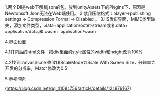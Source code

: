 1.两个Dll是web下解析json的包，放到unityAssets下的Plugins下，原因是Newtonsoft.Json无法在Web端使用。
2.禁用压缩格式：player->publishing settings -> Compression Format -> Disabled 。
3.IIS发布界面，MIME类型缺失，添加文件类型，.data+application/octet-stream或者.data+ application/data,和.wasm+ application/wasm

4.界面设置

4.1打包后的html文件，把div里面的style属性的width和height改为100%

4.2找到canvasScaler修改UIScaleMode为Scale With Screen Size，分辨率为开发的分辨率，Match修改为0.5

5.参考网页

(https://blog.csdn.net/qq_41084756/article/details/124879167)